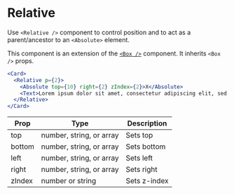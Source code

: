 # Relative

Use `<Relative />` component to control position and to act as a
parent/ancestor to an `<Absolute>` element.

This component is an extension of the
[`<Box />`](https://pricelinelabs.github.io/design-system/Box) component.
It inherits `<Box />` props.

```.jsx
<Card>
  <Relative p={2}>
    <Absolute top={10} right={2} zIndex={2}>X</Absolute>
    <Text>Lorem ipsum dolor sit amet, consectetur adipiscing elit, sed do eiusmod tempor incididunt ut labore et dolore magna aliqua. Ut enim ad minim veniam, quis nostrud exercitation ullamco laboris nisi ut aliquip ex ea commodo consequat.</Text>
  </Relative>
</Card>
```

Prop | Type | Description
---|---|---
top | number, string, or array | Sets top
bottom | number, string, or array | Sets bottom
left | number, string, or array | Sets left
right | number, string, or array | Sets right
zIndex | number or string | Sets z-index